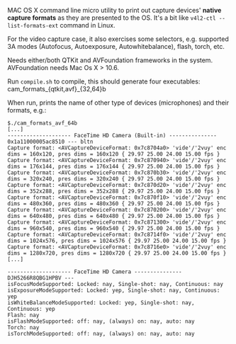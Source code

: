 MAC OS X command line micro utility to print out capture devices' **native capture formats** as they are presented to the OS. It's a bit like `v4l2-ctl --list-formats-ext` command in Linux.

For the video capture case, it also exercises some selectors, e.g. supported 3A modes (Autofocus, Autoexposure, Autowhitebalance), flash, torch, etc.

Needs either/both QTKit and AVFoundation frameworks in the system. AVFoundation needs Mac Os X > 10.6. 


Run `compile.sh` to compile, this should generate four executables: cam_formats_{qtkit,avf}_{32,64}b

When run, prints the name of other type of devices (microphones) and their formats, e.g.:

```
$./cam_formats_avf_64b
[...]
-------------------- FaceTime HD Camera (Built-in) --------------- 0x1a11000005ac8510 --- bltn
Capture format: <AVCaptureDeviceFormat: 0x7c8704a0> 'vide'/'2vuy' enc dims = 160x120, pres dims = 160x120 { 29.97 25.00 24.00 15.00 fps } 
Capture format: <AVCaptureDeviceFormat: 0x7c870940> 'vide'/'2vuy' enc dims = 176x144, pres dims = 176x144 { 29.97 25.00 24.00 15.00 fps } 
Capture format: <AVCaptureDeviceFormat: 0x7c870b30> 'vide'/'2vuy' enc dims = 320x240, pres dims = 320x240 { 29.97 25.00 24.00 15.00 fps } 
Capture format: <AVCaptureDeviceFormat: 0x7c870d20> 'vide'/'2vuy' enc dims = 352x288, pres dims = 352x288 { 29.97 25.00 24.00 15.00 fps } 
Capture format: <AVCaptureDeviceFormat: 0x7c870f10> 'vide'/'2vuy' enc dims = 480x360, pres dims = 480x360 { 29.97 25.00 24.00 15.00 fps } 
Capture format: <AVCaptureDeviceFormat: 0x7c870200> 'vide'/'2vuy' enc dims = 640x480, pres dims = 640x480 { 29.97 25.00 24.00 15.00 fps } 
Capture format: <AVCaptureDeviceFormat: 0x7c871300> 'vide'/'2vuy' enc dims = 960x540, pres dims = 960x540 { 29.97 25.00 24.00 15.00 fps } 
Capture format: <AVCaptureDeviceFormat: 0x7c8714f0> 'vide'/'2vuy' enc dims = 1024x576, pres dims = 1024x576 { 29.97 25.00 24.00 15.00 fps } 
Capture format: <AVCaptureDeviceFormat: 0x7c8716e0> 'vide'/'2vuy' enc dims = 1280x720, pres dims = 1280x720 { 29.97 25.00 24.00 15.00 fps } 
[...]

-------------------- FaceTime HD Camera --------------- DJH5266R8QBG1HPBV ---
isFocusModeSupported: Locked: nay, Single-shot: nay, Continuous: nay
isExposureModeSupported: Locked: yep, Single-shot: nay, Continuous: yep
isWhiteBalanceModeSupported: Locked: yep, Single-shot: nay, Continuous: yep
Flash: nay
isFlashModeSupported: off: nay, (always) on: nay, auto: nay
Torch: nay
isTorchModeSupported: off: nay, (always) on: nay, auto: nay

```
